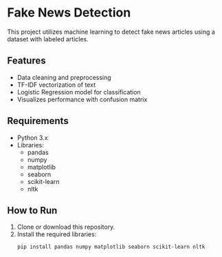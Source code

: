 # Fake News Detection

This project utilizes machine learning to detect fake news articles using a dataset with labeled articles. 

## Features
- Data cleaning and preprocessing
- TF-IDF vectorization of text
- Logistic Regression model for classification
- Visualizes performance with confusion matrix

## Requirements
- Python 3.x
- Libraries:
  - pandas
  - numpy
  - matplotlib
  - seaborn
  - scikit-learn
  - nltk

## How to Run
1. Clone or download this repository.
2. Install the required libraries:
   ```bash
   pip install pandas numpy matplotlib seaborn scikit-learn nltk
